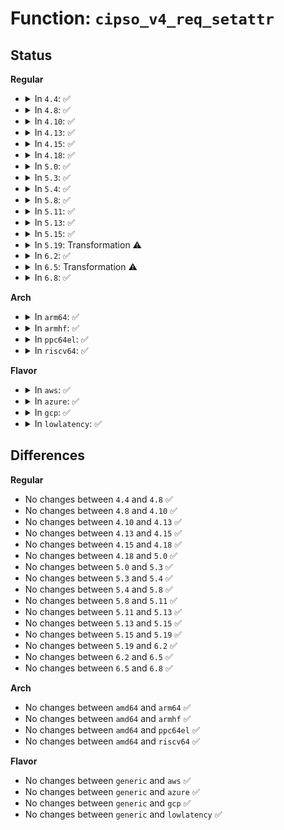 # Function: <code>cipso_v4_req_setattr</code>

## Status
<b>Regular</b>
<ul>
<li>
<details>
<summary>In <code>4.4</code>: ✅</summary>

```c
int cipso_v4_req_setattr(struct request_sock *req, const struct cipso_v4_doi *doi_def, const struct netlbl_lsm_secattr *secattr);
```

**Collision:** Unique Global

**Inline:** No

**Transformation:** False

**Instances:**

```
In net/ipv4/cipso_ipv4.c (ffffffff817ae680)
Location: net/ipv4/cipso_ipv4.c:1968
Inline: False
Direct callers:
  - net/netlabel/netlabel_kapi.c:netlbl_req_setattr
```
**Symbols:**

```
ffffffff817ae680-ffffffff817ae768: cipso_v4_req_setattr (STB_GLOBAL)
```
</details>
</li>
<li>
<details>
<summary>In <code>4.8</code>: ✅</summary>

```c
int cipso_v4_req_setattr(struct request_sock *req, const struct cipso_v4_doi *doi_def, const struct netlbl_lsm_secattr *secattr);
```

**Collision:** Unique Global

**Inline:** No

**Transformation:** False

**Instances:**

```
In net/ipv4/cipso_ipv4.c (ffffffff8181b5c0)
Location: net/ipv4/cipso_ipv4.c:1899
Inline: False
Direct callers:
  - net/netlabel/netlabel_kapi.c:netlbl_req_setattr
```
**Symbols:**

```
ffffffff8181b5c0-ffffffff8181b694: cipso_v4_req_setattr (STB_GLOBAL)
```
</details>
</li>
<li>
<details>
<summary>In <code>4.10</code>: ✅</summary>

```c
int cipso_v4_req_setattr(struct request_sock *req, const struct cipso_v4_doi *doi_def, const struct netlbl_lsm_secattr *secattr);
```

**Collision:** Unique Global

**Inline:** No

**Transformation:** False

**Instances:**

```
In net/ipv4/cipso_ipv4.c (ffffffff8184ce80)
Location: net/ipv4/cipso_ipv4.c:1903
Inline: False
Direct callers:
  - net/netlabel/netlabel_kapi.c:netlbl_req_setattr
```
**Symbols:**

```
ffffffff8184ce80-ffffffff8184cf54: cipso_v4_req_setattr (STB_GLOBAL)
```
</details>
</li>
<li>
<details>
<summary>In <code>4.13</code>: ✅</summary>

```c
int cipso_v4_req_setattr(struct request_sock *req, const struct cipso_v4_doi *doi_def, const struct netlbl_lsm_secattr *secattr);
```

**Collision:** Unique Global

**Inline:** No

**Transformation:** False

**Instances:**

```
In net/ipv4/cipso_ipv4.c (ffffffff818708e0)
Location: net/ipv4/cipso_ipv4.c:1911
Inline: False
Direct callers:
  - net/netlabel/netlabel_kapi.c:netlbl_req_setattr
```
**Symbols:**

```
ffffffff818708e0-ffffffff818709bd: cipso_v4_req_setattr (STB_GLOBAL)
```
</details>
</li>
<li>
<details>
<summary>In <code>4.15</code>: ✅</summary>

```c
int cipso_v4_req_setattr(struct request_sock *req, const struct cipso_v4_doi *doi_def, const struct netlbl_lsm_secattr *secattr);
```

**Collision:** Unique Global

**Inline:** No

**Transformation:** False

**Instances:**

```
In net/ipv4/cipso_ipv4.c (ffffffff818f12e0)
Location: net/ipv4/cipso_ipv4.c:1911
Inline: False
Direct callers:
  - net/netlabel/netlabel_kapi.c:netlbl_req_setattr
```
**Symbols:**

```
ffffffff818f12e0-ffffffff818f13bd: cipso_v4_req_setattr (STB_GLOBAL)
```
</details>
</li>
<li>
<details>
<summary>In <code>4.18</code>: ✅</summary>

```c
int cipso_v4_req_setattr(struct request_sock *req, const struct cipso_v4_doi *doi_def, const struct netlbl_lsm_secattr *secattr);
```

**Collision:** Unique Global

**Inline:** No

**Transformation:** False

**Instances:**

```
In net/ipv4/cipso_ipv4.c (ffffffff81947c10)
Location: net/ipv4/cipso_ipv4.c:1911
Inline: False
Direct callers:
  - net/netlabel/netlabel_kapi.c:netlbl_req_setattr
```
**Symbols:**

```
ffffffff81947c10-ffffffff81947ce4: cipso_v4_req_setattr (STB_GLOBAL)
```
</details>
</li>
<li>
<details>
<summary>In <code>5.0</code>: ✅</summary>

```c
int cipso_v4_req_setattr(struct request_sock *req, const struct cipso_v4_doi *doi_def, const struct netlbl_lsm_secattr *secattr);
```

**Collision:** Unique Global

**Inline:** No

**Transformation:** False

**Instances:**

```
In net/ipv4/cipso_ipv4.c (ffffffff81979890)
Location: net/ipv4/cipso_ipv4.c:1928
Inline: False
Direct callers:
  - net/netlabel/netlabel_kapi.c:netlbl_req_setattr
```
**Symbols:**

```
ffffffff81979890-ffffffff81979964: cipso_v4_req_setattr (STB_GLOBAL)
```
</details>
</li>
<li>
<details>
<summary>In <code>5.3</code>: ✅</summary>

```c
int cipso_v4_req_setattr(struct request_sock *req, const struct cipso_v4_doi *doi_def, const struct netlbl_lsm_secattr *secattr);
```

**Collision:** Unique Global

**Inline:** No

**Transformation:** False

**Instances:**

```
In net/ipv4/cipso_ipv4.c (ffffffff819e3380)
Location: net/ipv4/cipso_ipv4.c:1914
Inline: False
Direct callers:
  - net/netlabel/netlabel_kapi.c:netlbl_req_setattr
```
**Symbols:**

```
ffffffff819e3380-ffffffff819e3458: cipso_v4_req_setattr (STB_GLOBAL)
```
</details>
</li>
<li>
<details>
<summary>In <code>5.4</code>: ✅</summary>

```c
int cipso_v4_req_setattr(struct request_sock *req, const struct cipso_v4_doi *doi_def, const struct netlbl_lsm_secattr *secattr);
```

**Collision:** Unique Global

**Inline:** No

**Transformation:** False

**Instances:**

```
In net/ipv4/cipso_ipv4.c (ffffffff81a1a370)
Location: net/ipv4/cipso_ipv4.c:1919
Inline: False
Direct callers:
  - net/netlabel/netlabel_kapi.c:netlbl_req_setattr
```
**Symbols:**

```
ffffffff81a1a370-ffffffff81a1a448: cipso_v4_req_setattr (STB_GLOBAL)
```
</details>
</li>
<li>
<details>
<summary>In <code>5.8</code>: ✅</summary>

```c
int cipso_v4_req_setattr(struct request_sock *req, const struct cipso_v4_doi *doi_def, const struct netlbl_lsm_secattr *secattr);
```

**Collision:** Unique Global

**Inline:** No

**Transformation:** False

**Instances:**

```
In net/ipv4/cipso_ipv4.c (ffffffff81b0ba00)
Location: net/ipv4/cipso_ipv4.c:1928
Inline: False
Direct callers:
  - net/netlabel/netlabel_kapi.c:netlbl_req_setattr
```
**Symbols:**

```
ffffffff81b0ba00-ffffffff81b0bae6: cipso_v4_req_setattr (STB_GLOBAL)
```
</details>
</li>
<li>
<details>
<summary>In <code>5.11</code>: ✅</summary>

```c
int cipso_v4_req_setattr(struct request_sock *req, const struct cipso_v4_doi *doi_def, const struct netlbl_lsm_secattr *secattr);
```

**Collision:** Unique Global

**Inline:** No

**Transformation:** False

**Instances:**

```
In net/ipv4/cipso_ipv4.c (ffffffff81b19d70)
Location: net/ipv4/cipso_ipv4.c:1920
Inline: False
Direct callers:
  - net/netlabel/netlabel_kapi.c:netlbl_req_setattr
```
**Symbols:**

```
ffffffff81b19d70-ffffffff81b19e56: cipso_v4_req_setattr (STB_GLOBAL)
```
</details>
</li>
<li>
<details>
<summary>In <code>5.13</code>: ✅</summary>

```c
int cipso_v4_req_setattr(struct request_sock *req, const struct cipso_v4_doi *doi_def, const struct netlbl_lsm_secattr *secattr);
```

**Collision:** Unique Global

**Inline:** No

**Transformation:** False

**Instances:**

```
In net/ipv4/cipso_ipv4.c (ffffffff81b07800)
Location: net/ipv4/cipso_ipv4.c:1921
Inline: False
Direct callers:
  - net/netlabel/netlabel_kapi.c:netlbl_req_setattr
```
**Symbols:**

```
ffffffff81b07800-ffffffff81b078e6: cipso_v4_req_setattr (STB_GLOBAL)
```
</details>
</li>
<li>
<details>
<summary>In <code>5.15</code>: ✅</summary>

```c
int cipso_v4_req_setattr(struct request_sock *req, const struct cipso_v4_doi *doi_def, const struct netlbl_lsm_secattr *secattr);
```

**Collision:** Unique Global

**Inline:** No

**Transformation:** False

**Instances:**

```
In net/ipv4/cipso_ipv4.c (ffffffff81bca700)
Location: net/ipv4/cipso_ipv4.c:1920
Inline: False
Direct callers:
  - net/netlabel/netlabel_kapi.c:netlbl_req_setattr
```
**Symbols:**

```
ffffffff81bca700-ffffffff81bca7e6: cipso_v4_req_setattr (STB_GLOBAL)
```
</details>
</li>
<li>
<details>
<summary>In <code>5.19</code>: Transformation ⚠️</summary>

```c
int cipso_v4_req_setattr(struct request_sock *req, const struct cipso_v4_doi *doi_def, const struct netlbl_lsm_secattr *secattr);
```

**Collision:** Unique Global

**Inline:** No

**Transformation:** True

**Instances:**

```
In net/ipv4/cipso_ipv4.c (0)
Location: net/ipv4/cipso_ipv4.c:1921
Inline: False
Direct callers:
  - net/netlabel/netlabel_kapi.c:netlbl_req_setattr
```
**Symbols:**

```
ffffffff81f0b61a-ffffffff81f0b626: cipso_v4_req_setattr.cold (STB_LOCAL)
ffffffff81d5fed0-ffffffff81d5ffc7: cipso_v4_req_setattr (STB_GLOBAL)
```
</details>
</li>
<li>
<details>
<summary>In <code>6.2</code>: ✅</summary>

```c
int cipso_v4_req_setattr(struct request_sock *req, const struct cipso_v4_doi *doi_def, const struct netlbl_lsm_secattr *secattr);
```

**Collision:** Unique Global

**Inline:** No

**Transformation:** False

**Instances:**

```
In net/ipv4/cipso_ipv4.c (ffffffff81f2a620)
Location: net/ipv4/cipso_ipv4.c:1921
Inline: False
Direct callers:
  - net/netlabel/netlabel_kapi.c:netlbl_req_setattr
```
**Symbols:**

```
ffffffff81f2a620-ffffffff81f2a71f: cipso_v4_req_setattr (STB_GLOBAL)
```
</details>
</li>
<li>
<details>
<summary>In <code>6.5</code>: Transformation ⚠️</summary>

```c
int cipso_v4_req_setattr(struct request_sock *req, const struct cipso_v4_doi *doi_def, const struct netlbl_lsm_secattr *secattr);
```

**Collision:** Unique Global

**Inline:** No

**Transformation:** True

**Instances:**

```
In net/ipv4/cipso_ipv4.c (0)
Location: net/ipv4/cipso_ipv4.c:1921
Inline: False
Direct callers:
  - net/netlabel/netlabel_kapi.c:netlbl_req_setattr
```
**Symbols:**

```
ffffffff8213407f-ffffffff821340aa: cipso_v4_req_setattr.cold (STB_LOCAL)
ffffffff81f8a250-ffffffff81f8a3b1: cipso_v4_req_setattr (STB_GLOBAL)
```
</details>
</li>
<li>
<details>
<summary>In <code>6.8</code>: ✅</summary>

```c
int cipso_v4_req_setattr(struct request_sock *req, const struct cipso_v4_doi *doi_def, const struct netlbl_lsm_secattr *secattr);
```

**Collision:** Unique Global

**Inline:** No

**Transformation:** False

**Instances:**

```
In net/ipv4/cipso_ipv4.c (ffffffff82051990)
Location: net/ipv4/cipso_ipv4.c:1915
Inline: False
Direct callers:
  - net/netlabel/netlabel_kapi.c:netlbl_req_setattr
```
**Symbols:**

```
ffffffff82051990-ffffffff82051ad2: cipso_v4_req_setattr (STB_GLOBAL)
```
</details>
</li>
</ul>
<b>Arch</b>
<ul>
<li>
<details>
<summary>In <code>arm64</code>: ✅</summary>

```c
int cipso_v4_req_setattr(struct request_sock *req, const struct cipso_v4_doi *doi_def, const struct netlbl_lsm_secattr *secattr);
```

**Collision:** Unique Global

**Inline:** No

**Transformation:** False

**Instances:**

```
In net/ipv4/cipso_ipv4.c (ffff800010cd6260)
Location: net/ipv4/cipso_ipv4.c:1919
Inline: False
Direct callers:
  - net/netlabel/netlabel_kapi.c:netlbl_req_setattr
```
**Symbols:**

```
ffff800010cd6260-ffff800010cd6380: cipso_v4_req_setattr (STB_GLOBAL)
```
</details>
</li>
<li>
<details>
<summary>In <code>armhf</code>: ✅</summary>

```c
int cipso_v4_req_setattr(struct request_sock *req, const struct cipso_v4_doi *doi_def, const struct netlbl_lsm_secattr *secattr);
```

**Collision:** Unique Global

**Inline:** No

**Transformation:** False

**Instances:**

```
In net/ipv4/cipso_ipv4.c (c0de00cc)
Location: net/ipv4/cipso_ipv4.c:1919
Inline: False
Direct callers:
  - net/netlabel/netlabel_kapi.c:netlbl_req_setattr
```
**Symbols:**

```
c0de00cc-c0de01bc: cipso_v4_req_setattr (STB_GLOBAL)
```
</details>
</li>
<li>
<details>
<summary>In <code>ppc64el</code>: ✅</summary>

```c
int cipso_v4_req_setattr(struct request_sock *req, const struct cipso_v4_doi *doi_def, const struct netlbl_lsm_secattr *secattr);
```

**Collision:** Unique Global

**Inline:** No

**Transformation:** False

**Instances:**

```
In net/ipv4/cipso_ipv4.c (c000000000df5d60)
Location: net/ipv4/cipso_ipv4.c:1919
Inline: False
Direct callers:
  - net/netlabel/netlabel_kapi.c:netlbl_req_setattr
```
**Symbols:**

```
c000000000df5d60-c000000000df5ef4: cipso_v4_req_setattr (STB_GLOBAL)
```
</details>
</li>
<li>
<details>
<summary>In <code>riscv64</code>: ✅</summary>

```c
int cipso_v4_req_setattr(struct request_sock *req, const struct cipso_v4_doi *doi_def, const struct netlbl_lsm_secattr *secattr);
```

**Collision:** Unique Global

**Inline:** No

**Transformation:** False

**Instances:**

```
In net/ipv4/cipso_ipv4.c (ffffffe000826d5c)
Location: net/ipv4/cipso_ipv4.c:1919
Inline: False
Direct callers:
  - net/netlabel/netlabel_kapi.c:netlbl_req_setattr
```
**Symbols:**

```
ffffffe000826d5c-ffffffe000826e3c: cipso_v4_req_setattr (STB_GLOBAL)
```
</details>
</li>
</ul>
<b>Flavor</b>
<ul>
<li>
<details>
<summary>In <code>aws</code>: ✅</summary>

```c
int cipso_v4_req_setattr(struct request_sock *req, const struct cipso_v4_doi *doi_def, const struct netlbl_lsm_secattr *secattr);
```

**Collision:** Unique Global

**Inline:** No

**Transformation:** False

**Instances:**

```
In net/ipv4/cipso_ipv4.c (ffffffff819b9a00)
Location: net/ipv4/cipso_ipv4.c:1919
Inline: False
Direct callers:
  - net/netlabel/netlabel_kapi.c:netlbl_req_setattr
```
**Symbols:**

```
ffffffff819b9a00-ffffffff819b9ad8: cipso_v4_req_setattr (STB_GLOBAL)
```
</details>
</li>
<li>
<details>
<summary>In <code>azure</code>: ✅</summary>

```c
int cipso_v4_req_setattr(struct request_sock *req, const struct cipso_v4_doi *doi_def, const struct netlbl_lsm_secattr *secattr);
```

**Collision:** Unique Global

**Inline:** No

**Transformation:** False

**Instances:**

```
In net/ipv4/cipso_ipv4.c (ffffffff819767f0)
Location: net/ipv4/cipso_ipv4.c:1919
Inline: False
Direct callers:
  - net/netlabel/netlabel_kapi.c:netlbl_req_setattr
```
**Symbols:**

```
ffffffff819767f0-ffffffff819768c8: cipso_v4_req_setattr (STB_GLOBAL)
```
</details>
</li>
<li>
<details>
<summary>In <code>gcp</code>: ✅</summary>

```c
int cipso_v4_req_setattr(struct request_sock *req, const struct cipso_v4_doi *doi_def, const struct netlbl_lsm_secattr *secattr);
```

**Collision:** Unique Global

**Inline:** No

**Transformation:** False

**Instances:**

```
In net/ipv4/cipso_ipv4.c (ffffffff81a24480)
Location: net/ipv4/cipso_ipv4.c:1919
Inline: False
Direct callers:
  - net/netlabel/netlabel_kapi.c:netlbl_req_setattr
```
**Symbols:**

```
ffffffff81a24480-ffffffff81a24558: cipso_v4_req_setattr (STB_GLOBAL)
```
</details>
</li>
<li>
<details>
<summary>In <code>lowlatency</code>: ✅</summary>

```c
int cipso_v4_req_setattr(struct request_sock *req, const struct cipso_v4_doi *doi_def, const struct netlbl_lsm_secattr *secattr);
```

**Collision:** Unique Global

**Inline:** No

**Transformation:** False

**Instances:**

```
In net/ipv4/cipso_ipv4.c (ffffffff81a2f8d0)
Location: net/ipv4/cipso_ipv4.c:1919
Inline: False
Direct callers:
  - net/netlabel/netlabel_kapi.c:netlbl_req_setattr
```
**Symbols:**

```
ffffffff81a2f8d0-ffffffff81a2f9a8: cipso_v4_req_setattr (STB_GLOBAL)
```
</details>
</li>
</ul>

## Differences
<b>Regular</b>
<ul>
<li>
No changes between <code>4.4</code> and <code>4.8</code> ✅
</li>
<li>
No changes between <code>4.8</code> and <code>4.10</code> ✅
</li>
<li>
No changes between <code>4.10</code> and <code>4.13</code> ✅
</li>
<li>
No changes between <code>4.13</code> and <code>4.15</code> ✅
</li>
<li>
No changes between <code>4.15</code> and <code>4.18</code> ✅
</li>
<li>
No changes between <code>4.18</code> and <code>5.0</code> ✅
</li>
<li>
No changes between <code>5.0</code> and <code>5.3</code> ✅
</li>
<li>
No changes between <code>5.3</code> and <code>5.4</code> ✅
</li>
<li>
No changes between <code>5.4</code> and <code>5.8</code> ✅
</li>
<li>
No changes between <code>5.8</code> and <code>5.11</code> ✅
</li>
<li>
No changes between <code>5.11</code> and <code>5.13</code> ✅
</li>
<li>
No changes between <code>5.13</code> and <code>5.15</code> ✅
</li>
<li>
No changes between <code>5.15</code> and <code>5.19</code> ✅
</li>
<li>
No changes between <code>5.19</code> and <code>6.2</code> ✅
</li>
<li>
No changes between <code>6.2</code> and <code>6.5</code> ✅
</li>
<li>
No changes between <code>6.5</code> and <code>6.8</code> ✅
</li>
</ul>
<b>Arch</b>
<ul>
<li>
No changes between <code>amd64</code> and <code>arm64</code> ✅
</li>
<li>
No changes between <code>amd64</code> and <code>armhf</code> ✅
</li>
<li>
No changes between <code>amd64</code> and <code>ppc64el</code> ✅
</li>
<li>
No changes between <code>amd64</code> and <code>riscv64</code> ✅
</li>
</ul>
<b>Flavor</b>
<ul>
<li>
No changes between <code>generic</code> and <code>aws</code> ✅
</li>
<li>
No changes between <code>generic</code> and <code>azure</code> ✅
</li>
<li>
No changes between <code>generic</code> and <code>gcp</code> ✅
</li>
<li>
No changes between <code>generic</code> and <code>lowlatency</code> ✅
</li>
</ul>
